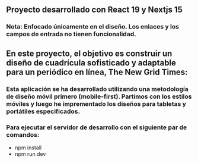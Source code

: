 ## Proyecto desarrollado con React 19 y Nextjs 15

### Nota: Enfocado únicamente en el diseño. Los enlaces y los campos de entrada no tienen funcionalidad.

## En este proyecto, el objetivo es construir un diseño de cuadrícula sofisticado y adaptable para un periódico en línea, The New Grid Times:

### Esta aplicación se ha desarrollado utilizando una metodología de diseño móvil primero (mobile-first). Partimos con los estilos móviles y luego he imprementado los diseños para tabletas y portátiles especificados.

### Para ejecutar el servidor de desarrollo con el siguiente par de comandos:

- npm install
- npm run dev
